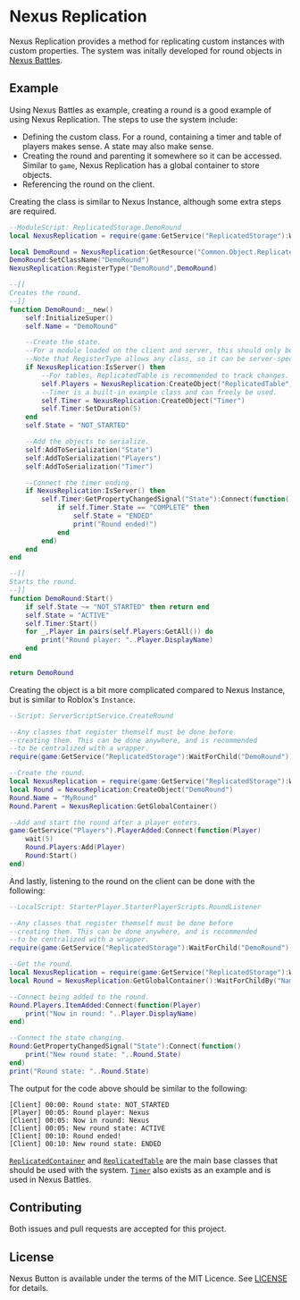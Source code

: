 # Nexus Replication
Nexus Replication provides a method for replicating custom
instances with custom properties. The system was initally
developed for round objects in
[Nexus Battles](https://github.com/thenexusAvenger/nexus-battles).

## Example
Using Nexus Battles as example, creating a round is a good
example of using Nexus Replication. The steps to use the system
include:
- Defining the custom class. For a round, containing a timer and
  table of players makes sense. A state may also make sense.
- Creating the round and parenting it somewhere so it can be
  accessed. Similar to `game`, Nexus Replication has a global
  container to store objects.
- Referencing the round on the client.

Creating the class is similar to Nexus Instance, although some
extra steps are required.

```lua
--ModuleScript: ReplicatedStorage.DemoRound
local NexusReplication = require(game:GetService("ReplicatedStorage"):WaitForChild("NexusReplication"))

local DemoRound = NexusReplication:GetResource("Common.Object.ReplicatedContainer"):Extend()
DemoRound:SetClassName("DemoRound")
NexusReplication:RegisterType("DemoRound",DemoRound)

--[[
Creates the round.
--]]
function DemoRound:__new()
    self:InitializeSuper()
    self.Name = "DemoRound"

    --Create the state.
    --For a module loaded on the client and server, this should only be done on the server.
    --Note that RegisterType allows any class, so it can be server-specific or client-specific.
    if NexusReplication:IsServer() then
        --For tables, ReplicatedTable is recommended to track changes.
        self.Players = NexusReplication:CreateObject("ReplicatedTable")
        --Timer is a built-in example class and can freely be used.
        self.Timer = NexusReplication:CreateObject("Timer")
        self.Timer:SetDuration(5)
    end
    self.State = "NOT_STARTED"

    --Add the objects to serialize.
    self:AddToSerialization("State")
    self:AddToSerialization("Players")
    self:AddToSerialization("Timer")

    --Connect the timer ending.
    if NexusReplication:IsServer() then
        self.Timer:GetPropertyChangedSignal("State"):Connect(function()
            if self.Timer.State == "COMPLETE" then
                self.State = "ENDED"
                print("Round ended!")
            end
        end)
    end
end

--[[
Starts the round.
--]]
function DemoRound:Start()
    if self.State ~= "NOT_STARTED" then return end
    self.State = "ACTIVE"
    self.Timer:Start()
    for _,Player in pairs(self.Players:GetAll()) do
        print("Round player: "..Player.DisplayName)
    end
end

return DemoRound
```

Creating the object is a bit more complicated compared to
Nexus Instance, but is similar to Roblox's `Instance`.
```lua
--Script: ServerScriptService.CreateRound

--Any classes that register themself must be done before
--creating them. This can be done anywhere, and is recommended
--to be centralized with a wrapper.
require(game:GetService("ReplicatedStorage"):WaitForChild("DemoRound"))

--Create the round.
local NexusReplication = require(game:GetService("ReplicatedStorage"):WaitForChild("NexusReplication"))
local Round = NexusReplication:CreateObject("DemoRound")
Round.Name = "MyRound"
Round.Parent = NexusReplication:GetGlobalContainer()

--Add and start the round after a player enters.
game:GetService("Players").PlayerAdded:Connect(function(Player)
    wait(5)
    Round.Players:Add(Player)
    Round:Start()
end)
```

And lastly, listening to the round on the client can be done
with the following:
```lua
--LocalScript: StarterPlayer.StarterPlayerScripts.RoundListener

--Any classes that register themself must be done before
--creating them. This can be done anywhere, and is recommended
--to be centralized with a wrapper.
require(game:GetService("ReplicatedStorage"):WaitForChild("DemoRound"))

--Get the round.
local NexusReplication = require(game:GetService("ReplicatedStorage"):WaitForChild("NexusReplication"))
local Round = NexusReplication:GetGlobalContainer():WaitForChildBy("Name","MyRound")

--Connect being added to the round.
Round.Players.ItemAdded:Connect(function(Player)
    print("Now in round: "..Player.DisplayName)
end)

--Connect the state changing.
Round:GetPropertyChangedSignal("State"):Connect(function()
    print("New round state: "..Round.State)
end)
print("Round state: "..Round.State)
```

The output for the code above should be similar to the following:
```
[Client] 00:00: Round state: NOT_STARTED
[Player] 00:05: Round player: Nexus
[Client] 00:05: Now in round: Nexus
[Client] 00:05: New round state: ACTIVE
[Client] 00:10: Round ended!
[Client] 00:10: New round state: ENDED
```

[`ReplicatedContainer`](src/Common/Object/ReplicatedContainer.lua) and
[`ReplicatedTable`](src/Common/Object/ReplicatedTable.lua) are the main
base classes that should be used with the system.
[`Timer`](src/Example/Timer.lua) also exists as an example and is used
in Nexus Battles.

## Contributing
Both issues and pull requests are accepted for this project.

## License
Nexus Button is available under the terms of the MIT 
Licence. See [LICENSE](LICENSE) for details.